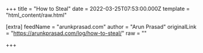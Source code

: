 
+++
title = "How to Steal"
date = 2022-03-25T07:53:00.000Z
template = "html_content/raw.html"

[extra]
feedName = "arunkprasad.com"
author = "Arun Prasad"
originalLink = "https://arunkprasad.com/log/how-to-steal/"
raw = ""

+++

